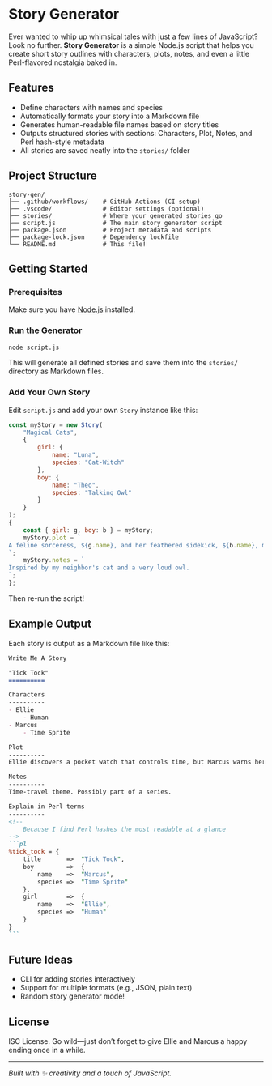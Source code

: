 # Story Generator
Ever wanted to whip up whimsical tales with just a few lines of JavaScript? Look no further. **Story Generator** is a simple Node.js script that helps you create short story outlines with characters, plots, notes, and even a little Perl-flavored nostalgia baked in.
## Features
- Define characters with names and species
- Automatically formats your story into a Markdown file
- Generates human-readable file names based on story titles
- Outputs structured stories with sections: Characters, Plot, Notes, and Perl hash-style metadata
- All stories are saved neatly into the `stories/` folder
## Project Structure
```
story-gen/
├── .github/workflows/    # GitHub Actions (CI setup)
├── .vscode/              # Editor settings (optional)
├── stories/              # Where your generated stories go
├── script.js             # The main story generator script
├── package.json          # Project metadata and scripts
├── package-lock.json     # Dependency lockfile
└── README.md             # This file!
```
## Getting Started
### Prerequisites
Make sure you have [Node.js](https://nodejs.org/) installed.
### Run the Generator
```bash
node script.js
```
This will generate all defined stories and save them into the `stories/` directory as Markdown files.
### Add Your Own Story
Edit `script.js` and add your own `Story` instance like this:
```js
const myStory = new Story(
	"Magical Cats",
	{
		girl: {
			name: "Luna",
			species: "Cat-Witch"
		},
		boy: {
			name: "Theo",
			species: "Talking Owl"
		}
	}
);
{
	const { girl: g, boy: b } = myStory;
	myStory.plot = `
A feline sorceress, ${g.name}, and her feathered sidekick, ${b.name}, must reverse a cursed moonbeam.
`;
	myStory.notes = `
Inspired by my neighbor's cat and a very loud owl.
`;
};
```
Then re-run the script!
## Example Output
Each story is output as a Markdown file like this:
````md
Write Me A Story

"Tick Tock"
==========

Characters
----------
- Ellie
	- Human
- Marcus
	- Time Sprite

Plot
----------
Ellie discovers a pocket watch that controls time, but Marcus warns her it comes with a cost...

Notes
----------
Time-travel theme. Possibly part of a series.

Explain in Perl terms
----------
<!--
	Because I find Perl hashes the most readable at a glance
-->
```pl
%tick_tock = {
	title		=>	"Tick Tock",
	boy			=>	{
		name	=>	"Marcus",
		species	=>	"Time Sprite"
	},
	girl		=>	{
		name	=>	"Ellie",
		species	=>	"Human"
	}
}
```
````
## Future Ideas
* CLI for adding stories interactively
* Support for multiple formats (e.g., JSON, plain text)
* Random story generator mode!
## License
ISC License. Go wild—just don’t forget to give Ellie and Marcus a happy ending once in a while.
***
*Built with ✨ creativity and a touch of JavaScript.*
